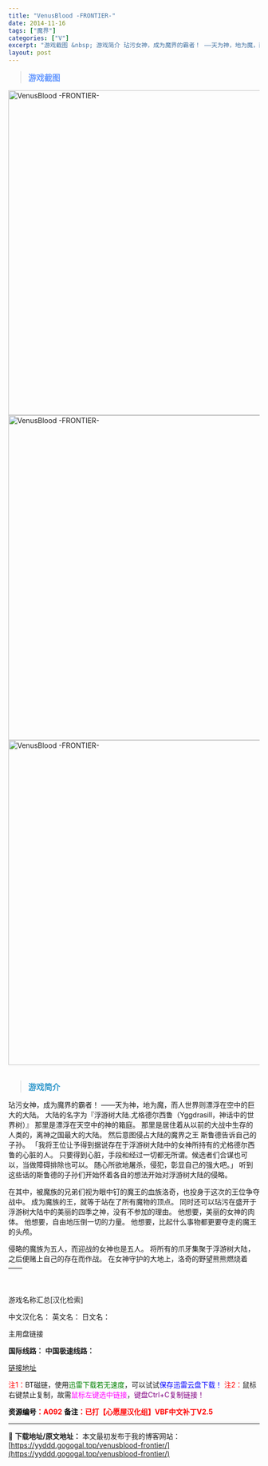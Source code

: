 ```yaml
---
title: "VenusBlood -FRONTIER-"
date: 2014-11-16
tags: ["魔界"]
categories: ["V"]
excerpt: "游戏截图 &nbsp; 游戏简介 玷污女神，成为魔界的霸者！ ——天为神，地为魔，而人世界则漂浮在空中的巨大的大陆。 大陆的名字为『浮游树大陆.尤格德尔西鲁（Yggdrasill，神话中的世界树）』 那里是漂浮在天空中的神的箱庭。 那里是居住着从以前的大战中生存的人类的，离神之国最大的大陆。 然后意&hellip;"
layout: post
---
```


<div>
<blockquote><b><span style="font-size: 12pt; color: #6699ff;">游戏截图</span></b></blockquote>
<div><img title="点击放大" src="https://yyddd.gogogal.top/wp-content/uploads/2025/04/20250430_6811fe764273c.webp" alt="VenusBlood -FRONTIER-" width="650" /></div>
<div><img title="点击放大" src="https://yyddd.gogogal.top/wp-content/uploads/2025/04/20250430_6811fe77daabd.webp" alt="VenusBlood -FRONTIER-" width="650" /></div>
<div><img title="点击放大" src="https://yyddd.gogogal.top/wp-content/uploads/2025/04/20250430_6811fe7c37af1.webp" alt="VenusBlood -FRONTIER-" width="650" /></div>
&nbsp;
<blockquote><b><span style="font-size: 12pt; color: #3399cc;">游戏简介</span></b></blockquote>
<div>玷污女神，成为魔界的霸者！
——天为神，地为魔，而人世界则漂浮在空中的巨大的大陆。
大陆的名字为『浮游树大陆.尤格德尔西鲁（Yggdrasill，神话中的世界树）』
那里是漂浮在天空中的神的箱庭。
那里是居住着从以前的大战中生存的人类的，离神之国最大的大陆。
然后意图侵占大陆的魔界之王 斯鲁德告诉自己的子孙。
「我将王位让予得到据说存在于浮游树大陆中的女神所持有的尤格德尔西鲁的心脏的人。
只要得到心脏，手段和经过一切都无所谓。候选者们合谋也可以，当做障碍排除也可以。
随心所欲地屠杀，侵犯，彰显自己的强大吧。」
听到这些话的斯鲁德的子孙们开始怀着各自的想法开始对浮游树大陆的侵略。

在其中，被魔族的兄弟们视为眼中钉的魔王的血族洛奇，也投身于这次的王位争夺战中。
成为魔族的王，就等于站在了所有魔物的顶点。
同时还可以玷污在盛开于浮游树大陆中的美丽的四季之神，没有不参加的理由。
他想要，美丽的女神的肉体。
他想要，自由地压倒一切的力量。
他想要，比起什么事物都更要夺走的魔王的头颅。

侵略的魔族为五人，而迎战的女神也是五人。
将所有的爪牙集聚于浮游树大陆，之后便赌上自己的存在而作战。
在女神守护的大地上，洛奇的野望熊熊燃烧着——</div>
&nbsp;

游戏名称汇总[汉化检索]

中文汉化名：
英文名：
日文名：
</div>
<div class="panel panel-primary">
<div class="panel-heading">主用盘链接</div>
<div class="panel-body">

<b>国际线路：</b>
<b>中国极速线路：</b>

<!--wechatfans start-->

<a href="https://pan.xunlei.com/s/VOSS82Hn8R2yiFPyF-9_zebqA1?pwd=4pme#">链接地址</a>

<!--wechatfans end-->
<span style="color: #ff0000;">注1：</span>BT磁链，使用<span style="color: #008000;">迅雷下载若无速度</span>，可以试试<span style="color: #0000ff;">保存迅雷云盘下载！</span>
<span style="color: #ff0000;">注2：</span>鼠标右键禁止复制，故需<span style="color: #ff00ff;">鼠标左键选中链接</span>，<span style="color: #800080;">键盘Ctrl+C复制链接！</span>

</div>
<div class="panel-footer"><span style="color: #ff0000;"><b><span style="color: #000000;">资源编号</span>：A092</b></span>
<span style="color: #ff0000;"><b><span style="color: #000000;">备注</span>：已打【心愿屋汉化组】VBF中文补丁V2.5</b></span></div>
</div>

---
📖 **下载地址/原文地址：** 本文最初发布于我的博客网站：[https://yyddd.gogogal.top/venusblood-frontier/](https://yyddd.gogogal.top/venusblood-frontier/)
